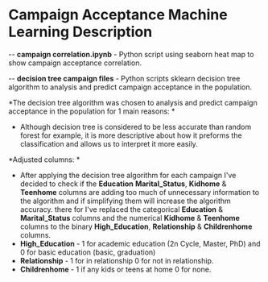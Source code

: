 # Campaign Acceptance Machine Learning Description

-- **campaign correlation.ipynb** - Python script using seaborn heat map to show campaign acceptance correlation.

-- **decision tree campaign files** - Python scripts sklearn decision tree algorithm to analysis and predict campaign acceptance in the population.


*The decision tree algorithm was chosen to analysis and predict campaign acceptance in the population for 1 main reasons: *
- Although decision tree is considered to be less accurate than random forest for example, it is more descriptive about how it preforms the classification and allows us to interpret it more easily.

*Adjusted columns: *
- After applying the decision tree algorithm for each campaign I've decided to check if the **Education** **Marital_Status**, **Kidhome** & **Teenhome** columns are adding too much of unnecessary information to the algorithm and if simplifying them will increase the algorithm accuracy. there for I've replaced the categorical **Education** & **Marital_Status** columns and the numerical **Kidhome** & **Teenhome** columns to the binary **High_Education**, **Relationship** & **Childrenhome** columns.
- **High_Education** - 1 for academic education (2n Cycle, Master, PhD) and 0 for basic education (basic, graduation)
- **Relationship** - 1 for in relationship 0 for not in relationship.
- **Childrenhome** - 1 if any kids or teens at home 0 for none.


